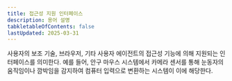 ```yaml
---
title: 접근성 지원 인터페이스
description: 용어 설명
tabkletableOfContents: false
lastUpdated: 2025-03-31
---
```


사용자의 보조 기술, 브라우저, 기타 사용자 에이전트의 접근성 기능에 의해 지원되는 인터페이스를 의미한다. 예를 들어, 안구 마우스 시스템에서 카메라 센서를 통해 눈동자의 움직임이나 깜박임을 감지하여 컴퓨터 입력으로 변환하는 시스템이 이에 해당한다.
